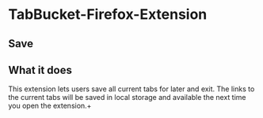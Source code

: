 # TabBucket-Firefox-Extension
## Save 

## What it does

This extension lets users save all current tabs for later and exit. The links to the current tabs will be saved in local storage and available the next time you open the extension.+
